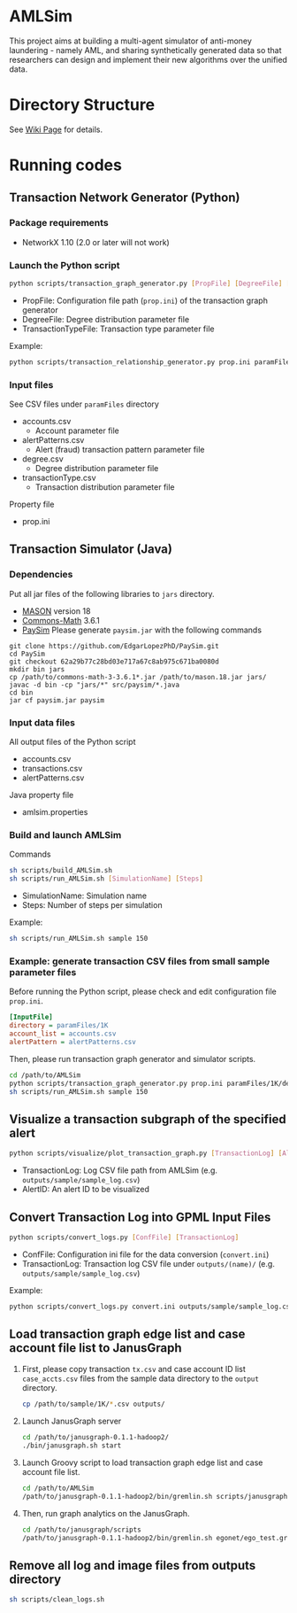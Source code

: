 # AMLSim
This project aims at building a multi-agent simulator of anti-money laundering - namely AML, and sharing synthetically generated data so that researchers can design and implement their new algorithms over the unified data.

# Directory Structure
See [Wiki Page](https://github.com/IBM/AMLSim/wiki/Directory-Structure) for details.



# Running codes

## Transaction Network Generator (Python)

### Package requirements
- NetworkX 1.10 (2.0 or later will not work)

### Launch the Python script
```bash
python scripts/transaction_graph_generator.py [PropFile] [DegreeFile] [TransactionTypeFile]
```
- PropFile: Configuration file path (`prop.ini`) of the transaction graph generator
- DegreeFile: Degree distribution parameter file
- TransactionTypeFile: Transaction type parameter file

Example:
```bash
python scripts/transaction_relationship_generator.py prop.ini paramFiles/deg1K.csv paramFiles/tx_type.csv
```


### Input files
See CSV files under `paramFiles` directory
- accounts.csv
  - Account parameter file
- alertPatterns.csv
  - Alert (fraud) transaction pattern parameter file
- degree.csv
  - Degree distribution parameter file
- transactionType.csv
  - Transaction distribution parameter file

Property file
- prop.ini


## Transaction Simulator (Java)

### Dependencies
Put all jar files of the following libraries to `jars` directory.
- [MASON](https://cs.gmu.edu/~eclab/projects/mason/) version 18
- [Commons-Math](http://commons.apache.org/proper/commons-math/download_math.cgi) 3.6.1
- [PaySim](https://github.com/EdgarLopezPhD/PaySim) Please generate `paysim.jar` with the following commands
```
git clone https://github.com/EdgarLopezPhD/PaySim.git
cd PaySim
git checkout 62a29b77c28bd03e717a67c8ab975c671ba0080d
mkdir bin jars
cp /path/to/commons-math-3-3.6.1*.jar /path/to/mason.18.jar jars/
javac -d bin -cp "jars/*" src/paysim/*.java
cd bin
jar cf paysim.jar paysim
```


### Input data files
All output files of the Python script
- accounts.csv
- transactions.csv
- alertPatterns.csv

Java property file
- amlsim.properties


### Build and launch AMLSim

Commands
```bash
sh scripts/build_AMLSim.sh
sh scripts/run_AMLSim.sh [SimulationName] [Steps]
```
- SimulationName: Simulation name
- Steps: Number of steps per simulation

Example:
```bash
sh scripts/run_AMLSim.sh sample 150
```


### Example: generate transaction CSV files from small sample parameter files
Before running the Python script, please check and edit configuration file `prop.ini`.
```ini
[InputFile]
directory = paramFiles/1K
account_list = accounts.csv
alertPattern = alertPatterns.csv
```

Then, please run transaction graph generator and simulator scripts.
```bash
cd /path/to/AMLSim
python scripts/transaction_graph_generator.py prop.ini paramFiles/1K/degree.csv paramFiles/1K/transactionType.csv
sh scripts/run_AMLSim.sh sample 150
```


## Visualize a transaction subgraph of the specified alert
```bash
python scripts/visualize/plot_transaction_graph.py [TransactionLog] [AlertID]
```
- TransactionLog: Log CSV file path from AMLSim (e.g. `outputs/sample/sample_log.csv`)
- AlertID: An alert ID to be visualized


## Convert Transaction Log into GPML Input Files
```bash
python scripts/convert_logs.py [ConfFile] [TransactionLog]
```
- ConfFile: Configuration ini file for the data conversion (`convert.ini`)
- TransactionLog: Transaction log CSV file under `outputs/(name)/` (e.g. `outputs/sample/sample_log.csv`)

Example: 
```bash
python scripts/convert_logs.py convert.ini outputs/sample/sample_log.csv
```


## Load transaction graph edge list and case account file list to JanusGraph
1. First, please copy transaction `tx.csv` and case account ID list `case_accts.csv` files from the sample data directory to the `output` directory.
    ```bash
    cp /path/to/sample/1K/*.csv outputs/
    ```
1. Launch JanusGraph server
    ```bash
    cd /path/to/janusgraph-0.1.1-hadoop2/
    ./bin/janusgraph.sh start
    ```
1. Launch Groovy script to load transaction graph edge list and case account file list.
    ```bash
    cd /path/to/AMLSim
    /path/to/janusgraph-0.1.1-hadoop2/bin/gremlin.sh scripts/janusgraph/load_transaction_janusgraph.groovy
    ```
1. Then, run graph analytics on the JanusGraph.
    ```bash
    cd /path/to/janusgraph/scripts
    /path/to/janusgraph-0.1.1-hadoop2/bin/gremlin.sh egonet/ego_test.groovy
    ```


## Remove all log and image files from outputs directory
```bash
sh scripts/clean_logs.sh
```


